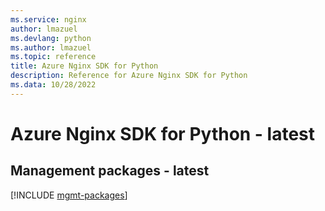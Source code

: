 ```yaml
---
ms.service: nginx
author: lmazuel
ms.devlang: python
ms.author: lmazuel
ms.topic: reference
title: Azure Nginx SDK for Python
description: Reference for Azure Nginx SDK for Python
ms.data: 10/28/2022
---
```

# Azure Nginx SDK for Python - latest

## Management packages - latest
[!INCLUDE [mgmt-packages](nginx-mgmt-index.md)]